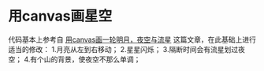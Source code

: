 # 用canvas画星空
代码基本上参考自 [用canvas画一轮明月，夜空与流星](https://segmentfault.com/a/1190000006913317) 这篇文章，在此基础上进行适当的修改：
  1.月亮从左到右移动；
  2.星星闪烁；
  3.隔断时间会有流星划过夜空；
  4.有个山的背景，使夜空不那么单调；
